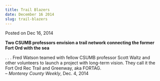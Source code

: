 ```yaml
---
title: Trail Blazers
date: December 16 2014
slug: trail-blazers
---
```





<span class="date">Posted on Dec 16, 2014    </span>
<p><strong>Two CSUMB professors envision a trail network connecting
the former Fort Ord with the sea</strong></p>
<p>. . . Fred Watson teamed with fellow CSUMB professor Scott Waltz
and other volunteers to launch a project with long-term vision.
They call it the Fort Ord Rec Trail and Greenway, aka FORTAG.<br>
&#x2013; <em>Monterey County Weekly</em>, Dec. 4, 2014</br></p>





